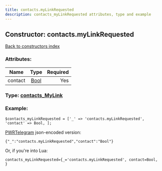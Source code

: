 ```yaml
---
title: contacts.myLinkRequested
description: contacts_myLinkRequested attributes, type and example
---
```

## Constructor: contacts.myLinkRequested  
[Back to constructors index](index.md)



### Attributes:

| Name     |    Type       | Required |
|----------|:-------------:|---------:|
|contact|[Bool](../types/Bool.md) | Yes|



### Type: [contacts\_MyLink](../types/contacts_MyLink.md)


### Example:

```
$contacts_myLinkRequested = ['_' => 'contacts.myLinkRequested', 'contact' => Bool, ];
```  

[PWRTelegram](https://pwrtelegram.xyz) json-encoded version:

```
{"_":"contacts.myLinkRequested","contact":"Bool"}
```


Or, if you're into Lua:  


```
contacts_myLinkRequested={_='contacts.myLinkRequested', contact=Bool, }

```


